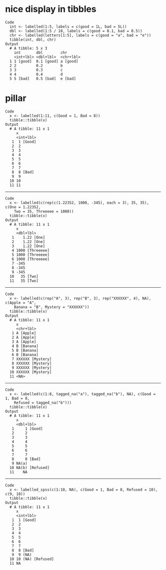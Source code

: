 # nice display in tibbles

    Code
      int <- labelled(1:5, labels = c(good = 1L, bad = 5L))
      dbl <- labelled(1:5 / 10, labels = c(good = 0.1, bad = 0.5))
      chr <- labelled(letters[1:5], labels = c(good = "a", bad = "e"))
      tibble(int, dbl, chr)
    Output
      # A tibble: 5 x 3
        int       dbl        chr      
        <int+lbl> <dbl+lbl>  <chr+lbl>
      1 1 [good]  0.1 [good] a [good] 
      2 2         0.2        b        
      3 3         0.3        c        
      4 4         0.4        d        
      5 5 [bad]   0.5 [bad]  e [bad]  

# pillar

    Code
      x <- labelled(1:11, c(Good = 1, Bad = 8))
      tibble::tibble(x)
    Output
      # A tibble: 11 x 1
         x        
         <int+lbl>
       1  1 [Good]
       2  2       
       3  3       
       4  4       
       5  5       
       6  6       
       7  7       
       8  8 [Bad] 
       9  9       
      10 10       
      11 11       

---

    Code
      x <- labelled(c(rep(c(1.22352, 1000, -345), each = 3), 35, 35), c(One = 1.22352,
        Two = 35, Threeeee = 1000))
      tibble::tibble(x)
    Output
      # A tibble: 11 x 1
         x              
         <dbl+lbl>      
       1    1.22 [One]  
       2    1.22 [One]  
       3    1.22 [One]  
       4 1000 [Threeeee]
       5 1000 [Threeeee]
       6 1000 [Threeeee]
       7 -345           
       8 -345           
       9 -345           
      10   35 [Two]     
      11   35 [Two]     

---

    Code
      x <- labelled(c(rep("A", 3), rep("B", 3), rep("XXXXXX", 4), NA), c(Apple = "A",
        Banana = "B", Mystery = "XXXXXX"))
      tibble::tibble(x)
    Output
      # A tibble: 11 x 1
         x               
         <chr+lbl>       
       1 A [Apple]       
       2 A [Apple]       
       3 A [Apple]       
       4 B [Banana]      
       5 B [Banana]      
       6 B [Banana]      
       7 XXXXXX [Mystery]
       8 XXXXXX [Mystery]
       9 XXXXXX [Mystery]
      10 XXXXXX [Mystery]
      11 <NA>            

---

    Code
      x <- labelled(c(1:8, tagged_na("a"), tagged_na("b"), NA), c(Good = 1, Bad = 8,
        Refused = tagged_na("b")))
      tibble::tibble(x)
    Output
      # A tibble: 11 x 1
         x              
         <dbl+lbl>      
       1     1 [Good]   
       2     2          
       3     3          
       4     4          
       5     5          
       6     6          
       7     7          
       8     8 [Bad]    
       9 NA(a)          
      10 NA(b) [Refused]
      11    NA          

---

    Code
      x <- labelled_spss(c(1:10, NA), c(Good = 1, Bad = 8, Refused = 10), c(9, 10))
      tibble::tibble(x)
    Output
      # A tibble: 11 x 1
         x                
         <int+lbl>        
       1  1 [Good]        
       2  2               
       3  3               
       4  4               
       5  5               
       6  6               
       7  7               
       8  8 [Bad]         
       9  9 (NA)          
      10 10 (NA) [Refused]
      11 NA               

